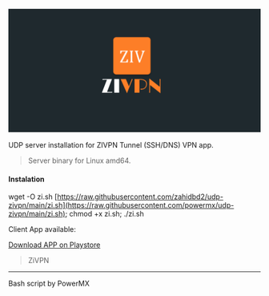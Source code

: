![](https://github.com/powermx/dl/blob/master/zivpn.png)

UDP server installation for ZIVPN Tunnel (SSH/DNS) VPN app.
<br>

>Server binary for Linux amd64.

#### Instalation

wget -O zi.sh [https://raw.githubusercontent.com/zahidbd2/udp-zivpn/main/zi.sh](https://raw.githubusercontent.com/powermx/udp-zivpn/main/zi.sh); chmod +x zi.sh; ./zi.sh

Client App available:

<a href="https://play.google.com/store/apps/details?id=com.zi.zivpn" target="_blank" rel="noreferrer">Download APP on Playstore</a>
> ZiVPN
                
----
Bash script by PowerMX
